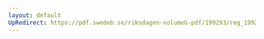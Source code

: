 ```yaml
---
layout: default
UpRedirect: https://pdf.swedeb.se/riksdagen-volumeG-pdf/199293/reg_199293/reg_199293_0540.pdf
---
```

